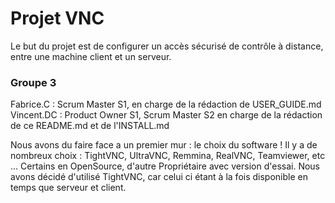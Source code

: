 # Projet VNC

Le but du projet est de configurer un accès sécurisé de contrôle à distance, entre une machine client et un serveur.
### **Groupe 3**

Fabrice.C : Scrum Master S1, en charge de la rédaction de USER_GUIDE.md
Vincent.DC : Product Owner S1, Scrum Master S2 en charge de la rédaction de ce README.md et de l'INSTALL.md

Nous avons du faire face a un premier mur : le choix du software ! Il y a de nombreux choix : TightVNC, UltraVNC, Remmina, RealVNC, Teamviewer, etc ... Certains en OpenSource, d'autre Propriétaire avec version d'essai. Nous avons décidé d'utilisé TightVNC, car celui ci étant à la fois disponible en temps que serveur et client.
